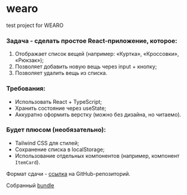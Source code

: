 # wearo
test project for WEARO

### Задача - сделать простое React-приложение, которое:
1. Отображает список вещей (например: «Куртка», «Кроссовки», «Рюкзак»);
2. Позволяет добавить новую вещь через input + кнопку;
3. Позволяет удалить вещь из списка.

### Требования:
- Использовать React + TypeScript;
- Хранить состояние через useState;
- Аккуратно оформить верстку (можно без дизайна, но читаемо).

### Будет плюсом (необязательно):
- Tailwind CSS для стилей;
- Сохранение списка в localStorage;
- Использование отдельных компонентов (например, компонент `ItemCard`).

Формат сдачи - [ссылка](https://github.com/SeninAndrey/wearo) на GitHub-репозиторий.


Cобранный [bundle](https://seninandrey.github.io/wearo/)



